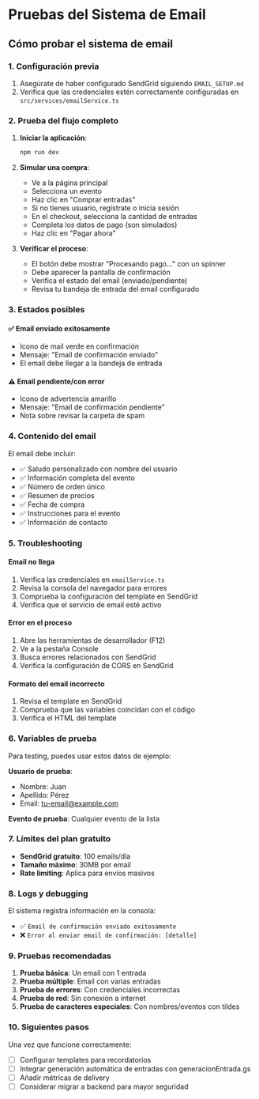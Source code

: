 # Pruebas del Sistema de Email

## Cómo probar el sistema de email

### 1. Configuración previa
1. Asegúrate de haber configurado SendGrid siguiendo `EMAIL_SETUP.md`
2. Verifica que las credenciales estén correctamente configuradas en `src/services/emailService.ts`

### 2. Prueba del flujo completo

1. **Iniciar la aplicación**:
   ```bash
   npm run dev
   ```

2. **Simular una compra**:
   - Ve a la página principal
   - Selecciona un evento
   - Haz clic en "Comprar entradas"
   - Si no tienes usuario, regístrate o inicia sesión
   - En el checkout, selecciona la cantidad de entradas
   - Completa los datos de pago (son simulados)
   - Haz clic en "Pagar ahora"

3. **Verificar el proceso**:
   - El botón debe mostrar "Procesando pago..." con un spinner
   - Debe aparecer la pantalla de confirmación
   - Verifica el estado del email (enviado/pendiente)
   - Revisa tu bandeja de entrada del email configurado

### 3. Estados posibles

#### ✅ Email enviado exitosamente
- Icono de mail verde en confirmación
- Mensaje: "Email de confirmación enviado"
- El email debe llegar a la bandeja de entrada

#### ⚠️ Email pendiente/con error
- Icono de advertencia amarillo
- Mensaje: "Email de confirmación pendiente"
- Nota sobre revisar la carpeta de spam

### 4. Contenido del email

El email debe incluir:
- ✅ Saludo personalizado con nombre del usuario
- ✅ Información completa del evento
- ✅ Número de orden único
- ✅ Resumen de precios
- ✅ Fecha de compra
- ✅ Instrucciones para el evento
- ✅ Información de contacto

### 5. Troubleshooting

#### Email no llega
1. Verifica las credenciales en `emailService.ts`
2. Revisa la consola del navegador para errores
3. Comprueba la configuración del template en SendGrid
4. Verifica que el servicio de email esté activo

#### Error en el proceso
1. Abre las herramientas de desarrollador (F12)
2. Ve a la pestaña Console
3. Busca errores relacionados con SendGrid
4. Verifica la configuración de CORS en SendGrid

#### Formato del email incorrecto
1. Revisa el template en SendGrid
2. Comprueba que las variables coincidan con el código
3. Verifica el HTML del template

### 6. Variables de prueba

Para testing, puedes usar estos datos de ejemplo:

**Usuario de prueba**:
- Nombre: Juan
- Apellido: Pérez  
- Email: tu-email@example.com

**Evento de prueba**: Cualquier evento de la lista

### 7. Límites del plan gratuito

- **SendGrid gratuito**: 100 emails/día
- **Tamaño máximo**: 30MB por email
- **Rate limiting**: Aplica para envíos masivos

### 8. Logs y debugging

El sistema registra información en la consola:
- ✅ `Email de confirmación enviado exitosamente`
- ❌ `Error al enviar email de confirmación: [detalle]`

### 9. Pruebas recomendadas

1. **Prueba básica**: Un email con 1 entrada
2. **Prueba múltiple**: Email con varias entradas  
3. **Prueba de errores**: Con credenciales incorrectas
4. **Prueba de red**: Sin conexión a internet
5. **Prueba de caracteres especiales**: Con nombres/eventos con tildes

### 10. Siguientes pasos

Una vez que funcione correctamente:
- [ ] Configurar templates para recordatorios
- [ ] Integrar generación automática de entradas con generacionEntrada.gs
- [ ] Añadir métricas de delivery
- [ ] Considerar migrar a backend para mayor seguridad
